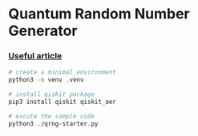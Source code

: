 # Quantum Random Number Generator

### [Useful article](https://medium.com/@marcell.ujlaki/exploring-quantum-computing-basic-quantum-random-number-generators-qrng-6637e5b36d36)

```sh
# create a minimal environment 
python3 -m venv .venv

# install qiskit package
pip3 install qiskit qiskit_aer

# excute the sample code
python3 ./qrng-starter.py
```